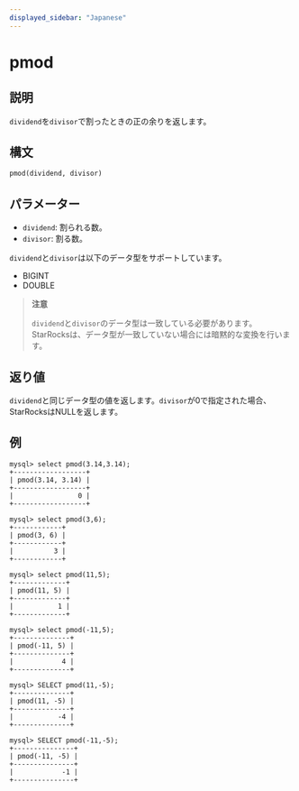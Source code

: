 ```yaml
---
displayed_sidebar: "Japanese"
---
```


# pmod

## 説明

`dividend`を`divisor`で割ったときの正の余りを返します。

## 構文

```SQL
pmod(dividend, divisor)
```

## パラメーター

- `dividend`: 割られる数。
- `divisor`: 割る数。

`dividend`と`divisor`は以下のデータ型をサポートしています。

- BIGINT
- DOUBLE

> **注意**
>
> `dividend`と`divisor`のデータ型は一致している必要があります。StarRocksは、データ型が一致していない場合には暗黙的な変換を行います。

## 返り値

`dividend`と同じデータ型の値を返します。`divisor`が0で指定された場合、StarRocksはNULLを返します。

## 例

```Plain
mysql> select pmod(3.14,3.14);
+------------------+
| pmod(3.14, 3.14) |
+------------------+
|                0 |
+------------------+

mysql> select pmod(3,6);
+------------+
| pmod(3, 6) |
+------------+
|          3 |
+------------+

mysql> select pmod(11,5);
+-------------+
| pmod(11, 5) |
+-------------+
|           1 |
+-------------+

mysql> select pmod(-11,5);
+--------------+
| pmod(-11, 5) |
+--------------+
|            4 |
+--------------+

mysql> SELECT pmod(11,-5);
+--------------+
| pmod(11, -5) |
+--------------+
|           -4 |
+--------------+

mysql> SELECT pmod(-11,-5);
+---------------+
| pmod(-11, -5) |
+---------------+
|            -1 |
+---------------+
```